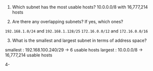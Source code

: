 

1. Which subnet has the most usable hosts?
 10.0.0.0/8 with 16,777,214 hosts

2. Are there any overlapping subnets? If yes, which ones?

 `192.168.1.0/24` and `192.168.1.128/25`
`172.16.0.0/12` and `172.16.0.0/16`

3. What is the smallest and largest subnet in terms of address space?

smallest : 192.168.100.240/29 → 6 usable hosts
largest : 10.0.0.0/8 → 16,777,214 usable hosts

4-
